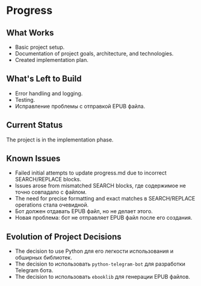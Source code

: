 # Progress

## What Works

*   Basic project setup.
*   Documentation of project goals, architecture, and technologies.
*   Created implementation plan.

## What's Left to Build

*   Error handling and logging.
*   Testing.
*   Исправление проблемы с отправкой EPUB файла.

## Current Status

The project is in the implementation phase.

## Known Issues

*   Failed initial attempts to update progress.md due to incorrect SEARCH/REPLACE blocks.
*   Issues arose from mismatched SEARCH blocks, где содержимое не точно совпадало с файлом.
*   The need for precise formatting and exact matches в SEARCH/REPLACE operations стала очевидной.
*   Бот должен отдавать EPUB файл, но не делает этого.
*   Новая проблема: бот не отправляет EPUB файл после его создания.

## Evolution of Project Decisions

*   The decision to use Python для его легкости использования и обширных библиотек.
*   The decision to использовать `python-telegram-bot` для разработки Telegram бота.
*   The decision to использовать `ebooklib` для генерации EPUB файлов.
